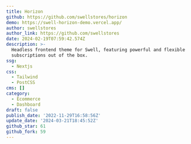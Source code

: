 ```yaml
---
title: Horizon
github: https://github.com/swellstores/horizon
demo: https://swell-horizon-demo.vercel.app/
author: swellstores
author_link: https://github.com/swellstores
date: 2024-02-19T07:59:42.574Z
description: >-
  Headless frontend theme for Swell, featuring powerful and flexible
  subscriptions out of the box.
ssg:
  - Nextjs
css:
  - Tailwind
  - PostCSS
cms: []
category:
  - Ecommerce
  - Dashboard
draft: false
publish_date: '2022-11-29T16:58:56Z'
update_date: '2024-03-21T18:45:52Z'
github_star: 61
github_fork: 59
---
```

